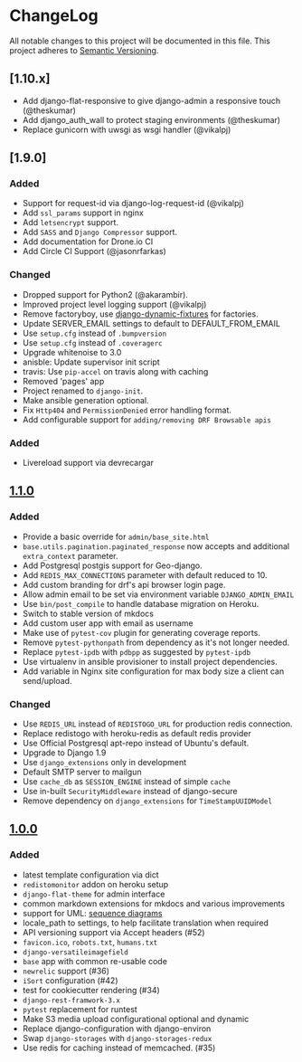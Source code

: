# ChangeLog
All notable changes to this project will be documented in this file.
This project adheres to [Semantic Versioning](http://semver.org/).

## [1.10.x]

- Add django-flat-responsive to give django-admin a responsive touch (@theskumar)
- Add django_auth_wall to protect staging environments (@theskumar)
- Replace gunicorn with uwsgi as wsgi handler (@vikalpj)

## [1.9.0]

### Added

- Support for request-id via django-log-request-id (@vikalpj)
- Add `ssl_params` support in nginx
- Add `letsencrypt` support.
- Add `SASS` and `Django Compressor` support.
- Add documentation for Drone.io CI
- Add Circle CI Support (@jasonrfarkas)

### Changed
- Dropped support for Python2 (@akarambir).
- Improved project level logging support (@vikalpj)
- Remove factoryboy, use [django-dynamic-fixtures] for factories.
- Update SERVER_EMAIL settings to default to DEFAULT_FROM_EMAIL
- Use `setup.cfg` instead of `.bumpversion`
- Use `setup.cfg` instead of `.coveragerc`
- Upgrade whitenoise to 3.0
- anisble: Update supervisor init script
- travis: Use `pip-accel` on travis along with caching
- Removed 'pages' app
- Project renamed to `django-init`.
- Make ansible generation optional.
- Fix `Http404` and `PermissionDenied` error handling format.
- Add configurable support for `adding/removing DRF Browsable apis`



[django-dynamic-fixtures]: https://github.com/paulocheque/django-dynamic-fixture

### Added
- Livereload support via devrecargar

## [1.1.0]
### Added
- Provide a basic override for `admin/base_site.html`
- `base.utils.pagination.paginated_response` now accepts and additional `extra_context` parameter.
- Add Postgresql postgis support for Geo-django.
- Add `REDIS_MAX_CONNECTIONS` parameter with default reduced to 10.
- Add custom branding for drf's api browser login page.
- Allow admin email to be set via environment variable `DJANGO_ADMIN_EMAIL`
- Use `bin/post_compile` to handle database migration on Heroku.
- Switch to stable version of mkdocs
- Add custom user app with email as username
- Make use of `pytest-cov` plugin for generating coverage reports.
- Remove `pytest-pythonpath` from dependency as it's not longer needed.
- Replace `pytest-ipdb` with `pdbpp` as suggested by `pytest-ipdb`
- Use virtualenv in ansible provisioner to install project dependencies.
- Add variable in Nginx site configuration for max body size a client can send/upload.

### Changed
- Use `REDIS_URL` instead of `REDISTOGO_URL` for production redis connection.
- Replace redistogo with heroku-redis as default redis provider
- Use Official Postgresql apt-repo instead of Ubuntu's default.
- Upgrade to Django 1.9
- Use `django_extensions` only in development
- Default SMTP server to mailgun
- Use `cache_db` as `SESSION_ENGINE` instead of simple `cache`
- Use in-built `SecurityMiddleware` instead of django-secure
- Remove dependency on `django_extensions` for `TimeStampUUIDModel`

## [1.0.0]
### Added
- latest template configuration via dict
- `redistomonitor` addon on heroku setup
- `django-flat-theme` for admin interface
- common markdown extensions for mkdocs and various improvements
- support for UML: [sequence diagrams](http://en.wikipedia.org/wiki/Sequence_diagram)
- locale_path to settings, to help facilitate translation when required
- API versioning support via Accept headers (#52)
- `favicon.ico`, `robots.txt`, `humans.txt`
- `django-versatileimagefield`
- `base` app with common re-usable code
- `newrelic` support (#36)
- `iSort` configuration (#42)
- test for cookiecutter rendering (#34)
- `django-rest-framwork-3.x`
- `pytest` replacement for runtest
- Make S3 media upload configurational optional and dynamic
- Replace django-configuration with django-environ
- Swap `django-storages` with `django-storages-redux`
- Use redis for caching instead of memcached. (#35)

[1.2.0-dev]: https://github.com/Fueled/django-init/compare/v1.1.0...master
[1.1.0]: https://github.com/Fueled/django-init/compare/v1.0.0...v1.1.0
[1.0.0]: https://github.com/Fueled/django-init/compare/v0.0.1...v1.0.0
